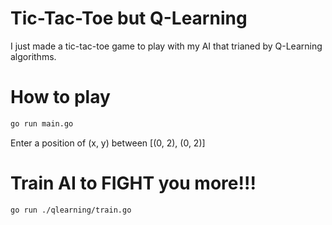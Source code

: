# Tic-Tac-Toe but Q-Learning

I just made a tic-tac-toe game to play with my AI that trianed by Q-Learning algorithms.

# How to play

```bash
go run main.go
```

Enter a position of (x, y) between [(0, 2), (0, 2)]

# Train AI to FIGHT you more!!!

```bash
go run ./qlearning/train.go
```